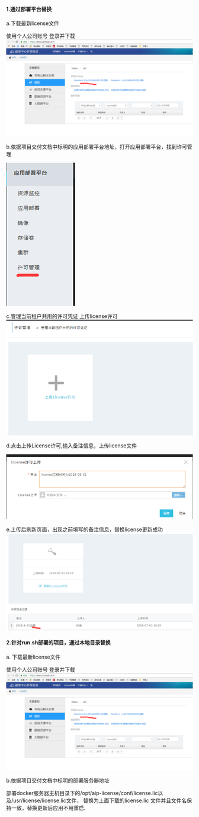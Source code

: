 #### **1.通过部署平台替换**

a.下载最新license文件

使用个人公司账号 登录并下载![](/assets/3.png)

b.依据项目交付文档中标明的应用部署平台地址，打开应用部署平台，找到许可管理

![](/assets/D8TWT5~MFPQQ3`{E_LKSEJF.png)

c.管理当前租户共用的许可凭证 上传license许可![](/assets/TIM图片20180702094121.png)

d.点击上传License许可,输入备注信息，上传license文件

![](/assets/22.png)

e.上传后刷新页面，出现之前填写的备注信息，替换license更新成功![](/assets/23.png)

#### **2.针对run.sh部署的项目，通过本地目录替换**

a. 下载最新license文件

使用个人公司账号 登录并下载![](/assets/3.png)

b.依据项目交付文档中标明的部署服务器地址

部署docker服务器主机目录下的/opt/aip-license/conf/license.lic以及/usr/license/license.lic文件， 替换为上面下载的license.lic 文件并且文件名保持一致，替换更新后应用不用重启.

